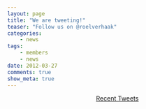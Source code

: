 ```yaml
---
layout: page
title: "We are tweeting!"
teaser: "Follow us on @roelverhaak"
categories:
    - news
tags:
    - members
    - news
date: 2012-03-27
comments: true
show_meta: true
---
```


<center>
<div class="mytweets">
<a class="twitter-timeline"
  width="600"
  height="250"
  href="https://twitter.com/RoelVerhaak"
  data-widget-id="609868819989815296"
  data-tweet-limit="5"
  data-chrome="nofooter noborders noscrollbar transparent">
  Recent Tweets</a>
</div>
<script>
    !function(d,s,id){var js,fjs=d.getElementsByTagName(s)[0],p=/^http:/.test(d.location)?'http':'https';if(!d.getElementById(id)){js=d.createElement(s);js.id=id;js.src=p+"://platform.twitter.com/widgets.js";fjs.parentNode.insertBefore(js,fjs);}}(document,"script","twitter-wjs");
</script>
</center>

<br>
<a class="list-group-item" href="https://twitter.com/roelverhaak" title="Follow me @roelverhaak" alt="Follow us @roelverhaak"><i class="fa fa-twitter fa-3x"></i></a>
